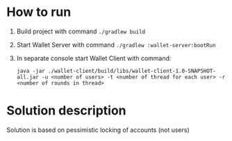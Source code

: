 # How to run

1. Build project with command `./gradlew build`
2. Start Wallet Server with command `./gradlew :wallet-server:bootRun`
3. In separate console start Wallet Client with command:
    
    `java -jar ./wallet-client/build/libs/wallet-client-1.0-SNAPSHOT-all.jar -u <number of users> -t <number of thread for each user> -r <number of rounds in thread>`

# Solution description

Solution is based on pessimistic locking of accounts (not users)
